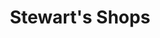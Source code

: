 ---
title: "Stewart's Shops"
url: /watertown/stewarts-shops-north-massey-street/
shop: Lebensmittel
---